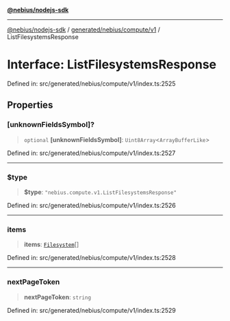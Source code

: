 [**@nebius/nodejs-sdk**](../../../../../README.md)

***

[@nebius/nodejs-sdk](../../../../../README.md) / [generated/nebius/compute/v1](../README.md) / ListFilesystemsResponse

# Interface: ListFilesystemsResponse

Defined in: src/generated/nebius/compute/v1/index.ts:2525

## Properties

### \[unknownFieldsSymbol\]?

> `optional` **\[unknownFieldsSymbol\]**: `Uint8Array`\<`ArrayBufferLike`\>

Defined in: src/generated/nebius/compute/v1/index.ts:2527

***

### $type

> **$type**: `"nebius.compute.v1.ListFilesystemsResponse"`

Defined in: src/generated/nebius/compute/v1/index.ts:2526

***

### items

> **items**: [`Filesystem`](Filesystem.md)[]

Defined in: src/generated/nebius/compute/v1/index.ts:2528

***

### nextPageToken

> **nextPageToken**: `string`

Defined in: src/generated/nebius/compute/v1/index.ts:2529
